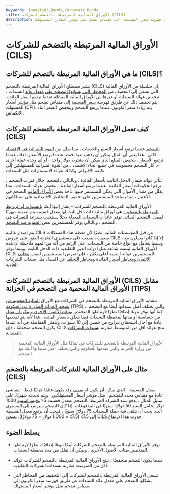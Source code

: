 ```yaml
---
keywords: Investing,Bonds,Corporate Bonds
title: الأوراق المالية المرتبطة بالتضخم للشركات (CILS)
description: تعمل الأوراق المالية المرتبطة بالتضخم في الشركات على تخفيف مخاطر التضخم عن طريق فهرسة سعر القسيمة إلى مقياس تضخم مثل مؤشر أسعار المستهلك.
---
```


# الأوراق المالية المرتبطة بالتضخم للشركات (CILS)
## ما هي الأوراق المالية المرتبطة بالتضخم للشركات (CILS)؟

يشير مصطلح الأوراق المالية المرتبطة بالتضخم (CILS) إلى سلسلة من الأوراق المالية التي تسعى إلى التخفيف من [المخاطر التي يشكلها التضخم على](/inflationrisk) [معدل عائد](/rateofreturn) السندات . تنخفض عوائد السندات أو غيرها من الأوراق المالية المماثلة عندما ترتفع أسعار الفائدة. يتم تخفيف ذلك عن طريق فهرسة [سعر القسيمة](/coupon-rate) إلى مقياس تضخم مثل [مؤشر](/consumerpriceindex) أسعار المستهلك (CPI). يتم زيادة سعر الكوبون عندما يرتفع التضخم وينخفض السعر أثناء الانكماش.

## كيف تعمل الأوراق المالية المرتبطة بالتضخم للشركات (CILS)

[التضخم](/inflation) عندما ترتفع أسعار السلع والخدمات ، مما يقلل من [القوة الشرائية في](/purchasingpower) [الاقتصاد](/economy) الكلي . هذا يعني أن المال يمكن أن يذهب بعيدا فقط عندما ترتفع الأسعار. لذلك عندما ترتفع الأسعار ، ينخفض المبلغ الذي يمكن أن يشتريه دولار واحد - أو أي وحدة عملة أخرى -. آثار التضخم محسوسة في جميع أنحاء الاقتصاد ، من القوة الشرائية للمستهلكين إلى تكلفة الاقتراض وكذلك عوائد الاستثمارات مثل السندات.

تتأثر عوائد ضمان الدخل الثابت بأسعار الفائدة ، وبالتالي بالتضخم. خلال فترات التضخم ، ترفع الحكومات أسعار الفائدة. عندما ترتفع أسعار الفائدة ، تنخفض عوائد السندات ، مما يقلل من مقدار الأموال التي يمكن للمستثمر جنيها. تأخذ بعض [الأوراق المالية](/security) التضخم في الاعتبار ، مما يساعد المستثمرين على تخفيف المخاطر الاقتصادية على ممتلكاتهم.

الأوراق المالية المرتبطة بالتضخم للشركات - يشار إليها أيضًا [بالسندات أو الروابط المرتبطة بالتضخم -](/indexlinkedbond) هي أوراق مالية ذات دخل ثابت لها معدل قسيمة يتم تعديله شهريًا لمعدل التضخم السائد. توفر [عائدات السندات المعدلة](/bond-yield) دخلاً يستجيب بسرعة للتغيرات في التضخم ، وبالتالي يوفر للمستثمرين بعض [الحماية ضد التضخم](/inflation-protected).

يتم إصدار غالبية CILS من قبل المؤسسات المالية. نظرًا لأن معظم هذه المشكلات صغيرة ، يصعب على مستثمري التجزئة العثور على عروض CILS ، إلا إذا كانوا يعملون مع وسيط يتعامل مع أنواع خاصة من السندات. على الرغم من أنه من المهم ملاحظة أن هذه الأوراق المالية ليست شائعة مثل أدوات الدين التقليدية ذات الدخل الثابت. وبينما توفر CILS للمستثمرين عوائد اسمية أعلى بكثير ، فإنها تعرض المستثمرين لنفس [مخاطر الائتمان ومخاطر أسعار](/creditrisk) الفائدة [ومخاطر](/interestraterisk) [التخلف](/defaultrisk) عن السداد مثل سندات الشركات العادية.

## الأوراق المالية المرتبطة بالتضخم للشركات (CILS) مقابل الأوراق المالية المحمية من التضخم في الخزانة (TIPS)

تتشابه الأوراق المالية المرتبطة بالتضخم في الشركات مع الأوراق [المالية المحمية من تضخم الخزانة الصادرة عن الحكومة](/tips) (TIPS) ، والتي يختلف أصل سنداتها أيضًا مع التضخم. كما أنها توفر تنوعًا إضافيًا نظرًا لارتباطها المنخفض [بفئات الأصول الأخرى ويمكن أن تقلل من حساسية أو](/correlation) [مدتها](/duration) لمحفظة السندات فيما يتعلق بأسعار الفائدة . هذا لأنه يتم تقديمها عادةً مع آجال استحقاق تتراوح من خمس إلى 10 سنوات. وتتمثل المفاضلة في أنه عندما يكون التضخم منخفضًا ، فإن CILS تنتج عوائد أقل من المتوسط مقارنة [بسندات الشركات التقليدية](/corporatebond).

> الأوراق المالية المرتبطة بالتضخم للشركات هي تمامًا مثل الأوراق المالية المحمية من وزارة الخزانة والتي تقدمها الحكومة والتي يختلف أصل سنداتها أيضًا مع التضخم.

>

## مثال على الأوراق المالية للشركات المرتبطة بالتضخم (CILS)

معدل القسيمة - الذي يمكن أن يكون له [سقف](/ceiling) وقد يكون عائمًا جزئيًا فقط - يتماشى عادةً مع مقياس محدد للتضخم ، مثل مؤشر أسعار المستهلكين ، ويتم تحديثه شهريًا. على سبيل المثال ، يدفع سند الشركة المرتبط بالتضخم بمعدل قسيمة 5٪ [وقيمة اسمية](/parvalue) 1000 دولار لحامل السند 50 دولارًا سنويًا في المدفوعات. إذا كان التضخم سيرتفع إلى المستوى الذي يجب أن يتلقى فيه حملة السندات 75 دولارًا سنويًا ، فيجب أن يرتفع معدل القسيمة إلى 7.5٪ (7.5٪ × 1،000 دولار = 75 دولارًا). يضمن CILS حدوث هذا الارتفاع.

## يسلط الضوء

- توفر الأوراق المالية المرتبطة بالتضخم للشركات أيضًا تنوعًا إضافيًا ، نظرًا لارتباطها المنخفض بفئات الأصول الأخرى ، ويمكن أن تقلل من مدة محفظة السندات.

- عندما يكون التضخم منخفضًا ، تنتج الأوراق المالية المرتبطة بالتضخم للشركات عوائد أقل من المتوسط مقارنة بسندات الشركات التقليدية.

- تسعى الأوراق المالية المرتبطة بالتضخم للشركات إلى التخفيف من المخاطر التي يشكلها التضخم على معدل عائد السندات عن طريق فهرسة سعر الكوبون إلى مقياس تضخم مثل مؤشر أسعار المستهلك.

